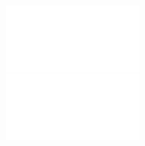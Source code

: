 ![](Notatki/Semestr%203/Niezawodność%20i%20diagnostyka%20układów%20cyfrowych%201/Wykłady/Wykład%208/NIDUC_w11-12.pdf)
![](Notatki/Semestr%203/Niezawodność%20i%20diagnostyka%20układów%20cyfrowych%201/Wykłady/Wykład%208/NIDUC_w11-12-appendix.pdf)